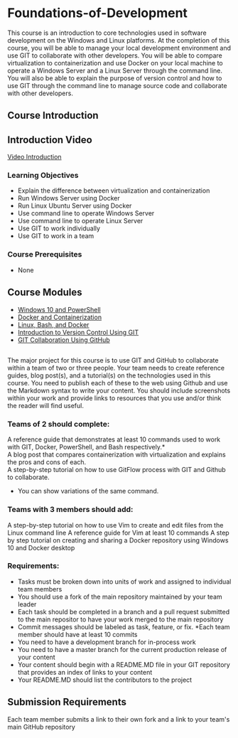 # Foundations-of-Development
This course is an introduction to core technologies used in software development on the Windows and Linux platforms. At the completion of this course, you will be able to manage your local development environment and use GIT to collaborate with other developers.  You will be able to compare virtualization to containerization and use Docker on your local machine to operate a Windows Server and a Linux Server through the command line.  You will also be able to explain the purpose of version control and how to use GIT through the command line to manage source code and collaborate with other developers.
## Course Introduction
## Introduction Video
[Video Introduction](https://www.youtube.com/watch?v=i89Ulf47M9c&feature=youtu.be)
### Learning Objectives
* Explain the difference between virtualization and containerization
* Run Windows Server using Docker
* Run Linux Ubuntu Server using Docker
* Use command line to operate Windows Server
* Use command line to operate Linux Server
* Use GIT to work individually
* Use GIT to work in a team
### Course Prerequisites
* None
## Course Modules
* [Windows 10 and PowerShell](https://github.com/dotgovsolutions/Windows-10-and-Powershell)
* [Docker and Containerization](https://github.com/dotgovsolutions/Docker-and-Containerization)
* [Linux, Bash, and Docker](https://github.com/dotgovsolutions/Linux-Bash-and-Docker)
* [Introduction to Version Control Using GIT](https://github.com/dotgovsolutions/Version-Control-and-GIT)
* [GIT Collaboration Using GitHub](https://github.com/dotgovsolutions/GIT-Collaboration)
##
The major project for this course is to use GIT and GitHub to collaborate within a team of two or three people.  Your team needs  to create reference guides, blog post(s), and a tutorial(s) on the technologies used in this course.  You need to publish each of these to the web using Github and use the Markdown syntax to write your content.  You should include screenshots within your work and provide links to resources that you use and/or think the reader will find useful. 

### Teams of 2 should complete:  

A reference guide that demonstrates at least 10 commands used to work with GIT, Docker, PowerShell, and Bash respectively.*  
A blog post that compares containerization with virtualization and explains the pros and cons of each.  
A step-by-step tutorial on how to use GitFlow process with GIT and Github to collaborate.

* You can show variations of the same command.

### Teams with 3 members should add:

A step-by-step tutorial on how to use Vim to create and edit files from the Linux command line
A reference guide for Vim at least 10 commands
A step by step tutorial on creating and sharing a Docker repository using Windows 10 and Docker desktop

### Requirements:

* Tasks must be broken down into units of work and assigned to individual team members
* You should use a fork of the main repository maintained by your team leader
* Each task should be completed in a branch and a pull request submitted to the main repositor to have your work merged to the main     repository
* Commit messages should be labeled as task, feature, or fix. 
*Each team member should have at least 10 commits
* You need to have a development branch for in-process work
* You need to have a master branch for the current production release of your content
* Your content should begin with a README.MD file in your GIT repository that provides an index of links to your content 
* Your README.MD should list the contributors to the project 

## Submission Requirements

Each team member submits a link to their own fork and a link to your team's main GitHub repository


